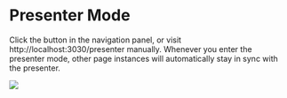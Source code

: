 # Presenter Mode

Click the <carbon-user-speaker class="inline-icon-btn"/> button in the navigation panel, or visit http://localhost:3030/presenter manually. Whenever you enter the presenter mode, other page instances will automatically stay in sync with the presenter.

![](/screenshots/presenter-mode.png)
